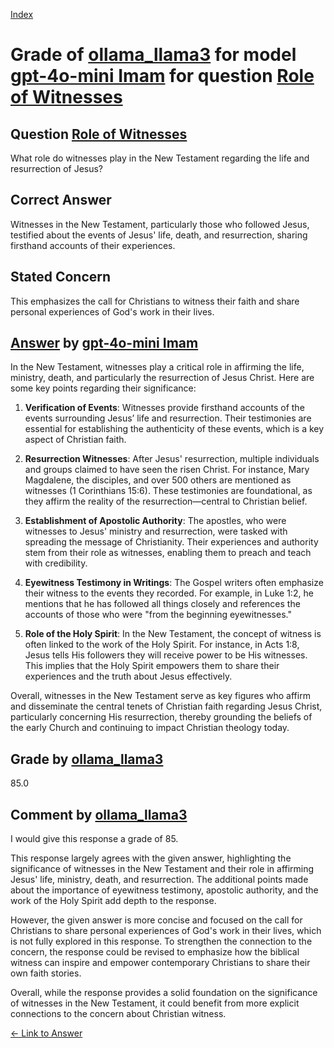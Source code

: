 
[Index](../../../../index.md)
# Grade of [ollama_llama3](../../../grading_models/ollama_llama3.md) for model [gpt-4o-mini Imam](../../../answering_models/gpt-4o-mini_Imam.md) for question [Role of Witnesses](../../../questions/Role_of_Witnesses.md)

## Question [Role of Witnesses](../../../questions/Role_of_Witnesses.md)
What role do witnesses play in the New Testament regarding the life and resurrection of Jesus?

## Correct Answer
Witnesses in the New Testament, particularly those who followed Jesus, testified about the events of Jesus' life, death, and resurrection, sharing firsthand accounts of their experiences.

## Stated Concern
This emphasizes the call for Christians to witness their faith and share personal experiences of God's work in their lives.

## [Answer](../Role_of_Witnesses.md) by [gpt-4o-mini Imam](../../../answering_models/gpt-4o-mini_Imam.md)
In the New Testament, witnesses play a critical role in affirming the life, ministry, death, and particularly the resurrection of Jesus Christ. Here are some key points regarding their significance:

1. **Verification of Events**: Witnesses provide firsthand accounts of the events surrounding Jesus’ life and resurrection. Their testimonies are essential for establishing the authenticity of these events, which is a key aspect of Christian faith.

2. **Resurrection Witnesses**: After Jesus' resurrection, multiple individuals and groups claimed to have seen the risen Christ. For instance, Mary Magdalene, the disciples, and over 500 others are mentioned as witnesses (1 Corinthians 15:6). These testimonies are foundational, as they affirm the reality of the resurrection—central to Christian belief.

3. **Establishment of Apostolic Authority**: The apostles, who were witnesses to Jesus' ministry and resurrection, were tasked with spreading the message of Christianity. Their experiences and authority stem from their role as witnesses, enabling them to preach and teach with credibility.

4. **Eyewitness Testimony in Writings**: The Gospel writers often emphasize their witness to the events they recorded. For example, in Luke 1:2, he mentions that he has followed all things closely and references the accounts of those who were "from the beginning eyewitnesses."

5. **Role of the Holy Spirit**: In the New Testament, the concept of witness is often linked to the work of the Holy Spirit. For instance, in Acts 1:8, Jesus tells His followers they will receive power to be His witnesses. This implies that the Holy Spirit empowers them to share their experiences and the truth about Jesus effectively.

Overall, witnesses in the New Testament serve as key figures who affirm and disseminate the central tenets of Christian faith regarding Jesus Christ, particularly concerning His resurrection, thereby grounding the beliefs of the early Church and continuing to impact Christian theology today.

## Grade by [ollama_llama3](../../../grading_models/ollama_llama3.md)
85.0

## Comment by [ollama_llama3](../../../grading_models/ollama_llama3.md)
I would give this response a grade of 85.

This response largely agrees with the given answer, highlighting the significance of witnesses in the New Testament and their role in affirming Jesus' life, ministry, death, and resurrection. The additional points made about the importance of eyewitness testimony, apostolic authority, and the work of the Holy Spirit add depth to the response.

However, the given answer is more concise and focused on the call for Christians to share personal experiences of God's work in their lives, which is not fully explored in this response. To strengthen the connection to the concern, the response could be revised to emphasize how the biblical witness can inspire and empower contemporary Christians to share their own faith stories.

Overall, while the response provides a solid foundation on the significance of witnesses in the New Testament, it could benefit from more explicit connections to the concern about Christian witness.

[&lt;- Link to Answer](../Role_of_Witnesses.md)
